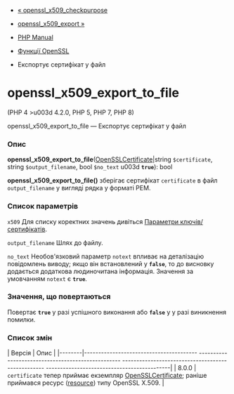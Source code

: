 - [«
openssl_x509_checkpurpose](function.openssl-x509-checkpurpose.md)
- [openssl_x509_export »](function.openssl-x509-export.md)

- [PHP Manual](index.md)
- [Функції OpenSSL](ref.openssl.md)
- Експортує сертифікат у файл

# openssl_x509_export_to_file

(PHP 4 \>u003d 4.2.0, PHP 5, PHP 7, PHP 8)

openssl_x509_export_to_file — Експортує сертифікат у файл

### Опис

**openssl_x509_export_to_file**([OpenSSLCertificate](class.opensslcertificate.md)\|string
`$certificate`, string `$output_filename`, bool `$no_text` u003d
**`true`**): bool

**openssl_x509_export_to_file()** зберігає сертифікат `certificate` в
файл `output_filename` у вигляді рядка у форматі PEM.

### Список параметрів

`x509`
Для списку коректних значень дивіться [Параметри
ключів/сертифікатів](openssl.certparams.md).

`output_filename`
Шлях до файлу.

`no_text`
Необов'язковий параметр `notext` впливає на деталізацію повідомлень виводу;
якщо він встановлений у **`false`**, то до висновку додається додаткова
людиночитана інформація. Значення за умовчанням `notext` є
**`true`**.

### Значення, що повертаються

Повертає **`true`** у разі успішного виконання або **`false`** у
у разі виникнення помилки.

### Список змін

| Версія | Опис |
|--------|---------------------------------------- -------------------------------------------------- -------------------------------------------------- --------------------------------------------|
| 8.0.0 | `certificate` тепер приймає екземпляр [OpenSSLCertificate](class.opensslcertificate.md); раніше приймався ресурс ([resource](language.types.resource.md)) типу OpenSSL X.509. |
